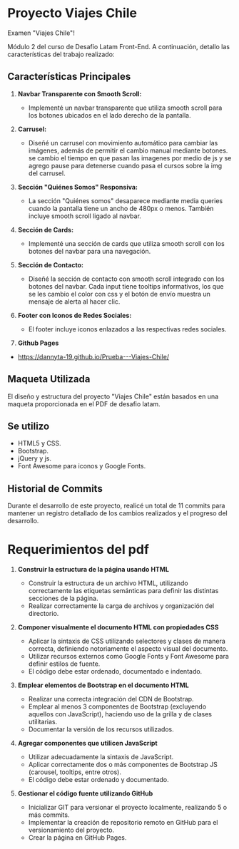 # Proyecto Viajes Chile

Examen "Viajes Chile"!

 Módulo 2 del curso de Desafío Latam Front-End. 
 A continuación, detallo las características del trabajo realizado:

## Características Principales

1. **Navbar Transparente con Smooth Scroll:**
   - Implementé un navbar transparente que utiliza smooth scroll para los botones ubicados en el lado derecho de la pantalla.

2. **Carrusel:**
   - Diseñé un carrusel con movimiento automático para cambiar las imágenes, además de permitir el cambio manual mediante botones. se cambio el tiempo en que pasan las imagenes por medio de js y se agrego pause para detenerse cuando pasa el cursos sobre la img del carrusel.

3. **Sección "Quiénes Somos" Responsiva:**
   - La sección "Quiénes somos" desaparece mediante media queries cuando la pantalla tiene un ancho de 480px o menos. También incluye smooth scroll ligado al navbar.

4. **Sección de Cards:**
   - Implementé una sección de cards que utiliza smooth scroll con los botones del navbar para una navegación.

5. **Sección de Contacto:**
   - Diseñé la sección de contacto con smooth scroll integrado con los botones del navbar. Cada input tiene tooltips informativos, los que se les cambio el color con css  y el botón de envío muestra un mensaje de alerta al hacer clic.

6. **Footer con Iconos de Redes Sociales:**
   - El footer incluye iconos enlazados a las respectivas redes sociales.
     
7. **Github Pages**
- https://dannyta-19.github.io/Prueba---Viajes-Chile/

## Maqueta Utilizada
El diseño y estructura del proyecto "Viajes Chile" están basados en una maqueta proporcionada en el PDF de desafio latam.

## Se utilizo

- HTML5 y CSS.
- Bootstrap.
- jQuery y js.
- Font Awesome para iconos y Google Fonts.

## Historial de Commits

Durante el desarrollo de este proyecto, realicé un total de 11 commits para mantener un registro detallado de los cambios realizados y el progreso del desarrollo.

# Requerimientos del pdf

1. **Construir la estructura de la página usando HTML**
    - Construir la estructura de un archivo HTML, utilizando correctamente las etiquetas semánticas para definir las distintas secciones de la página.
    - Realizar correctamente la carga de archivos y organización del directorio.

2. **Componer visualmente el documento HTML con propiedades CSS**
    - Aplicar la sintaxis de CSS utilizando selectores y clases de manera correcta, definiendo notoriamente el aspecto visual del documento.
    - Utilizar recursos externos como Google Fonts y Font Awesome para definir estilos de fuente.
    - El código debe estar ordenado, documentado e indentado.

3. **Emplear elementos de Bootstrap en el documento HTML**
    - Realizar una correcta integración del CDN de Bootstrap.
    - Emplear al menos 3 componentes de Bootstrap (excluyendo aquellos con JavaScript), haciendo uso de la grilla y de clases utilitarias.
    - Documentar la versión de los recursos utilizados.

4. **Agregar componentes que utilicen JavaScript**
    - Utilizar adecuadamente la sintaxis de JavaScript.
    - Aplicar correctamente dos o más componentes de Bootstrap JS (carousel, tooltips, entre otros).
    - El código debe estar ordenado y documentado.

5. **Gestionar el código fuente utilizando GitHub**
    - Inicializar GIT para versionar el proyecto localmente, realizando 5 o más commits.
    - Implementar la creación de repositorio remoto en GitHub para el versionamiento del proyecto.
    - Crear la página en GitHub Pages.

